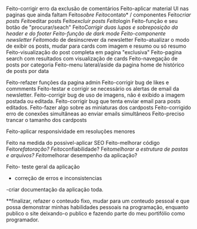 Feito-corrigir erro da exclusão de comentários
Feito-aplicar material UI nas paginas que ainda faltam
Feito*sobre
Feito*contato*
/ componentes
Feito*criar posts
Feito*editar posts
Feito*excluir posts
Feito*login
Feito-função e seu botão de "procurar/seach"
Feito*Corrigir duas lupas e sobreposição da header e do footer
Feito-função de dark mode
Feito-componente newsletter
Feito*modo de desinscrever da newsletter
Feito-atualizar o modo de exibir os posts, mudar para cards com imagem e resumo ou só resumo
Feito-visualização do post completa em pagina "exclusiva"
Feito-pagina search com resultados com visualização de cards
Feito-navegação de posts por categoria
Feito-menu lateral/aside da pagina home de histórico de posts por data

Feito-refazer funções da pagina admin
Feito-corrigir bug de likes e commments
Feito-testar e corrigir se necessário os alertas de email da newsletter.
Feito-corrigir bug de uso de imagens, não é exibido a imagem postada ou editada.
Feito-corrigir bug que tenta enviar email para posts editados.
Feito-fazer algo sobre as miniaturas dos cardposts
Feito-corrigido erro de conexões simultâneas ao enviar emails simultâneos
Feito-preciso trancar o tamanho dos cardposts

Feito-aplicar responsividade em resoluções menores

Feito na medida do possivel-aplicar SEO
Feito-melhorar código
Feito*refatoração?
Feito*confiabilidade?
Feito*melhorar a estrutura de pastas e arquivos?
Feito*melhorar desempenho da aplicação?

Feito- teste geral da aplicação
* correção de erros e inconsistencias

-criar documentação da aplicação toda.

**finalizar, refazer o conteudo fixo, mudar para um conteudo pessoal e que possa demonstrar minhas habilidades pessoais na programação, enquanto publico o site deixando-o publico e fazendo parte do meu portifólio como programador.